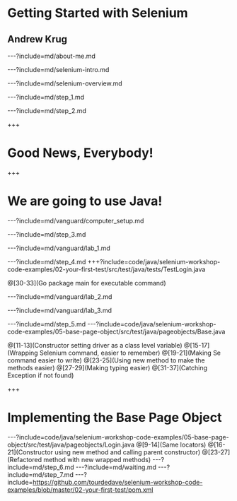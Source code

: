 # Getting Started with Selenium

## Andrew Krug

---?include=md/about-me.md

---?include=md/selenium-intro.md

---?include=md/selenium-overview.md

---?include=md/step_1.md

---?include=md/step_2.md

+++ 

# Good News, Everybody!

+++

# We are going to use Java!

---?include=md/vanguard/computer_setup.md

---?include=md/step_3.md

---?include=md/vanguard/lab_1.md

---?include=md/step_4.md
+++?include=code/java/selenium-workshop-code-examples/02-your-first-test/src/test/java/tests/TestLogin.java

@[30-33](Go package main for executable command)

---?include=md/vanguard/lab_2.md

---?include=md/vanguard/lab_3.md

---?include=md/step_5.md
---?include=code/java/selenium-workshop-code-examples/05-base-page-object/src/test/java/pageobjects/Base.java

@[11-13](Constructor setting driver as a class level variable)
@[15-17](Wrapping Selenium command, easier to remember)
@[19-21](Making Se command easier to write)
@[23-25](Using new method to make the methods easier)
@[27-29](Making typing easier)
@[31-37](Catching Exception if not found)

+++
# Implementing the Base Page Object

---?include=code/java/selenium-workshop-code-examples/05-base-page-object/src/test/java/pageobjects/Login.java
@[9-14](Same locators)
@[16-21](Constructor using new method and calling parent constructor)
@[23-27](Refactored method with new wrapped methods)
---?include=md/step_6.md
---?include=md/waiting.md
---?include=md/step_7.md
---?include=https://github.com/tourdedave/selenium-workshop-code-examples/blob/master/02-your-first-test/pom.xml
